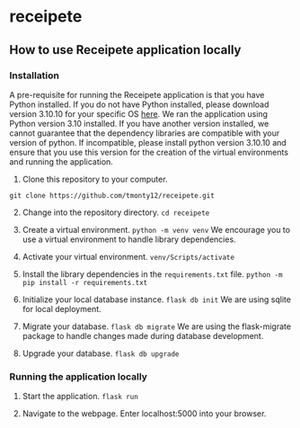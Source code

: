 # receipete

## How to use Receipete application locally

### Installation

A pre-requisite for running the Receipete application is that you have Python installed. If you do not have Python installed, please download version 3.10.10 for your specific OS [here](https://www.python.org/downloads/). We ran the application using Python version 3.10 installed. If you have another version installed, we cannot guarantee that the dependency libraries are compatible with your version of python. If incompatible, please install python version 3.10.10 and ensure that you use this version for the creation of the virtual environments and running the application.

1. Clone this repository to your computer.

```git clone https://github.com/tmonty12/receipete.git```

2. Change into the repository directory.
`cd receipete`

3. Create a virtual environment.
`python -m venv venv`
We encourage you to use a virtual environment to handle library dependencies.

4. Activate your virtual environment.
`venv/Scripts/activate`

5. Install the library dependencies in the `requirements.txt` file.
`python -m pip install -r requirements.txt`

6. Initialize your local database instance.
`flask db init`
We are using sqlite for local deployment.

7. Migrate your database.
`flask db migrate`
We are using the flask-migrate package to handle changes made during database development.

8. Upgrade your database.
`flask db upgrade`

### Running the application locally
1. Start the application.
`flask run`

2. Navigate to the webpage.
Enter localhost:5000 into your browser.
